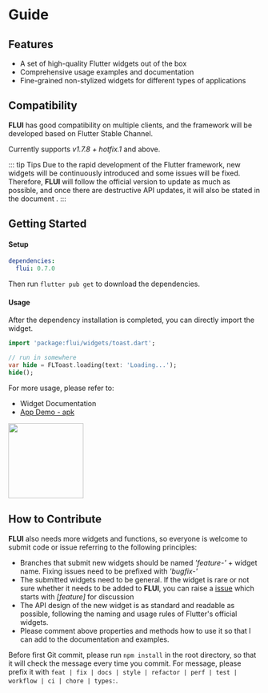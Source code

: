# Guide

## Features

* A set of high-quality Flutter widgets out of the box
* Comprehensive usage examples and documentation
* Fine-grained non-stylized widgets for different types of applications

## Compatibility

**FLUI** has good compatibility on multiple clients, and the framework will be developed based on Flutter Stable Channel.

Currently supports *v1.7.8 + hotfix.1* and above.

::: tip Tips
Due to the rapid development of the Flutter framework, new widgets will be continuously introduced and some issues will be fixed. Therefore, **FLUI** will follow the official version to update as much as possible, and once there are destructive API updates, it will also be stated in the document .
:::

## Getting Started

#### Setup

```yaml
dependencies:
  flui: 0.7.0
```

Then run `flutter pub get` to download the dependencies.

#### Usage

After the dependency installation is completed, you can directly import the widget.

```dart
import 'package:flui/widgets/toast.dart';

// run in somewhere
var hide = FLToast.loading(text: 'Loading...');
hide();
```

For more usage, please refer to:

* Widget Documentation
* [App Demo - apk](https://www.flui.xin/app/flui.apk)
<p align="left">
    <img width="150" src="http://abtfun.oss-cn-beijing.aliyuncs.com/img/2019-12-17-apk_qr.png" />
</p>

## How to Contribute

**FLUI** also needs more widgets and functions, so everyone is welcome to submit code or issue referring to the following principles:

* Branches that submit new widgets should be named *'feature-'* + widget name. Fixing issues need to be prefixed with *'bugfix-'*
* The submitted widgets need to be general. If the widget is rare or not sure whether it needs to be added to **FLUI**, you can raise a [issue](https://github.com/Rannie/flui/issues) which starts with *\[feature\]* for discussion
* The API design of the new widget is as standard and readable as possible, following the naming and usage rules of Flutter's official widgets.
* Please comment above properties and methods how to use it so that I can add to the documentation and examples.

Before first Git commit, please run `npm install` in the root directory, so that it will check the message every time you commit. For message, please prefix it with `feat | fix | docs | style | refactor | perf | test | workflow | ci | chore | types:`.

